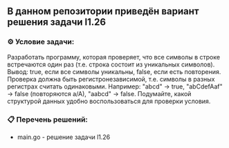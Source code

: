 ## В данном репозитории приведён вариант решения задачи l1.26  

### ⚙️ Условие задачи:  

Разработать программу, которая проверяет, что все символы в строке встречаются один раз (т.е. строка состоит из уникальных символов).
Вывод: true, если все символы уникальны, false, если есть повторения. Проверка должна быть регистронезависимой, т.е. символы в разных регистрах считать одинаковыми.
Например: "abcd" -> true, "abCdefAaf" -> false (повторяются a/A), "aabcd" -> false.
Подумайте, какой структурой данных удобно воспользоваться для проверки условия.

### 📋 Перечень решений:

- main.go - решение задачи l1.26  
